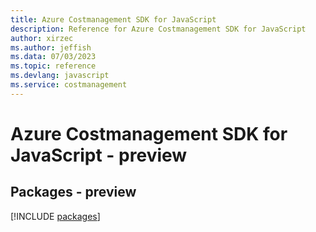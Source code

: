 ```yaml
---
title: Azure Costmanagement SDK for JavaScript
description: Reference for Azure Costmanagement SDK for JavaScript
author: xirzec
ms.author: jeffish
ms.data: 07/03/2023
ms.topic: reference
ms.devlang: javascript
ms.service: costmanagement
---
```

# Azure Costmanagement SDK for JavaScript - preview
## Packages - preview
[!INCLUDE [packages](costmanagement-index.md)]